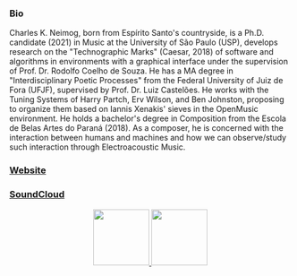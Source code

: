 
### Bio

Charles K. Neimog, born from Espírito Santo's countryside, is a Ph.D. candidate (2021) in Music at the University of São Paulo (USP), develops research on the "Technographic Marks" (Caesar, 2018) of software and algorithms in environments with a graphical interface under the supervision of Prof. Dr. Rodolfo Coelho de Souza. He has a MA degree in "Interdisciplinary Poetic Processes" from the Federal University of Juiz de Fora (UFJF), supervised by Prof. Dr. Luiz Castelões. He works with the Tuning Systems of Harry Partch, Erv Wilson, and Ben Johnston, proposing to organize them based on Iannis Xenakis' sieves in the OpenMusic environment. He holds a bachelor's degree in Composition from the Escola de Belas Artes do Paraná (2018). As a composer, he is concerned with the interaction between humans and machines and how we can observe/study such interaction through Electroacoustic Music.


### [Website](http://charlesneimog.com/)                                                                          
### [SoundCloud](https://soundcloud.com/charlesneimog)

<div align="center">
  <a href="https://github.com/charlesneimog">
  <img height="100em" src="https://github-readme-stats.vercel.app/api/top-langs/?username=charlesneimog&layout=compact&langs_count=7&theme=dracula"/>
  <img height="100em" src="https://github-readme-stats.vercel.app/api/top-langs/?username=charlesneimog&layout=compact&langs_count=7&theme=dracula"/>
</div>
</div>

